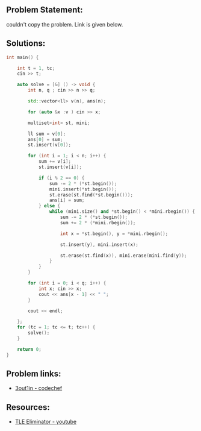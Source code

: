 ## Problem Statement:
couldn't copy the problem. Link is given below.

## Solutions: 
```c++
int main() {

    int t = 1, tc;
    cin >> t;

    auto solve = [&] () -> void {
        int n, q ; cin >> n >> q;

        std::vector<ll> v(n), ans(n);

        for (auto &x :v ) cin >> x;

        multiset<int> st, mini;

        ll sum = v[0];
        ans[0] = sum;
        st.insert(v[0]);

        for (int i = 1; i < n; i++) {
            sum += v[i];
            st.insert(v[i]);

            if (i % 2 == 0) {
                sum -= 2 * (*st.begin());
                mini.insert(*st.begin());
                st.erase(st.find(*st.begin()));
                ans[i] = sum;
            } else {
                while (mini.size() and *st.begin() < *mini.rbegin()) {
                    sum -= 2 * (*st.begin());
                    sum += 2 * (*mini.rbegin());

                    int x = *st.begin(), y = *mini.rbegin();

                    st.insert(y), mini.insert(x);

                    st.erase(st.find(x)), mini.erase(mini.find(y));
                }
            }
        }

        for (int i = 0; i < q; i++) {
            int x; cin >> x;
            cout << ans[x - 1] << " ";
        }

        cout << endl;

    };
    for (tc = 1; tc <= t; tc++) {
        solve();
    }

    return 0;
}

```
## Problem links:
- [3out1in - codechef](https://www.codechef.com/problems/OKLAMA)

## Resources:
- [TLE Eliminator - youtube](https://youtu.be/j-ExCifW4k0?si=I6wa1_0rBkOAXlw1&t=1982)

